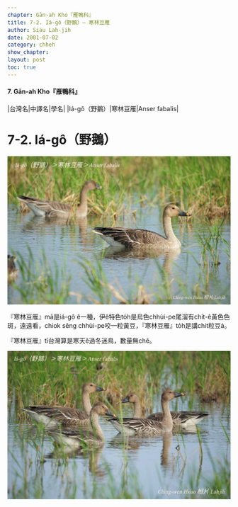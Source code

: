 ```yaml
---
chapter: Gān-ah Kho『雁鴨科』
title: 7-2. Iá-gô（野鵝）— 寒林豆雁
author: Siau Lah-jih
date: 2001-07-02
category: chheh
show_chapter: 
layout: post
toc: true
---
```


#### 7. Gān-ah Kho『雁鴨科』

|台灣名|中譯名|學名|
|Iá-gô（野鵝）|寒林豆雁|Anser fabalis|


# 7-2. Iá-gô（野鵝）

![](../too5/07/07-2-2.寒林豆雁.jpg)


『寒林豆雁』mā是iá-gô ê一種，伊ê特色to̍h是烏色chhùi-pe尾溜有chi̍t-ê黃色色斑，遠遠看，chiok sêng chhùi-pe咬一粒黃豆，『寒林豆雁』to̍h是講chit粒豆á。

『寒林豆雁』tī台灣算是寒天ê過冬迷鳥，數量無chē。



![](../too5/07/07-2-1.寒林豆雁.jpg)



